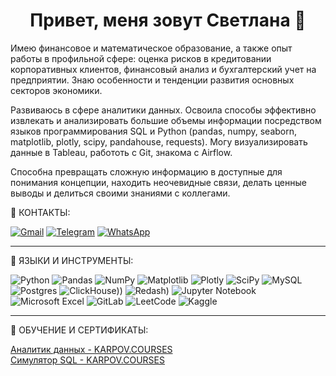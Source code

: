 ## <h1 align="center">Привет, меня зовут Светлана 👋
Имею финансовое и математическое образование, а также опыт работы в профильной сфере: оценка рисков в кредитовании корпоративных клиентов, финансовый анализ и бухгалтерский учет на предприятии. Знаю особенности и тенденции развития основных секторов экономики.<br>

Развиваюсь в сфере аналитики данных. Освоила способы эффективно извлекать и анализировать большие объемы информации посредством языков программирования SQL и Python (pandas, numpy, seaborn, matplotlib, plotly, scipy, pandahouse, requests). Могу визуализировать данные в Tableau, работоть с Git, знакома с Airflow. <br>

Способна превращать сложную информацию в доступные для понимания концепции, находить неочевидные связи, делать ценные выводы и делиться своими знаниями с коллегами.


📩 КОНТАКТЫ:<br>

[![Gmail](https://img.shields.io/badge/Gmail-D14836?style=for-the-badge&logo=gmail&logoColor=white)](https://mail.google.com/mail/u/0/?fs=1&tf=cm&source=mailto&to=ksvetlana0583@gmail.com)
[![Telegram](https://img.shields.io/badge/Telegram-2CA5E0?style=for-the-badge&logo=telegram&logoColor=white)](https://t.me/SvetlanaKulintsova)
[![WhatsApp](https://img.shields.io/badge/WhatsApp-25D366?style=for-the-badge&logo=whatsapp&logoColor=white)](https://api.whatsapp.com/send/?phone=9204245109&text&type=phone_number&app_absent=0)

<hr>

🔨 ЯЗЫКИ И ИНСТРУМЕНТЫ:<br>

![Python](https://img.shields.io/badge/python-3670A0?style=for-the-badge&logo=python&logoColor=ffdd54)
![Pandas](https://img.shields.io/badge/pandas-%23150458.svg?style=for-the-badge&logo=pandas&logoColor=white)
![NumPy](https://img.shields.io/badge/numpy-%23013243.svg?style=for-the-badge&logo=numpy&logoColor=white)
![Matplotlib](https://img.shields.io/badge/Matplotlib-%23ffffff.svg?style=for-the-badge&logo=Matplotlib&logoColor=black)
![Plotly](https://img.shields.io/badge/Plotly-%233F4F75.svg?style=for-the-badge&logo=plotly&logoColor=white)
![SciPy](https://img.shields.io/badge/SciPy-%230C55A5.svg?style=for-the-badge&logo=scipy&logoColor=%white)
![MySQL](https://img.shields.io/badge/mysql-4479A1.svg?style=for-the-badge&logo=mysql&logoColor=white)
![Postgres](https://img.shields.io/badge/postgres-%23316192.svg?style=for-the-badge&logo=postgresql&logoColor=white)
![ClickHouse](https://img.shields.io/badge/ClickHouse-%23013243.svg?style=for-the-badge&logo=ClickHouse&logoColor=white)))
![Redash](https://img.shields.io/badge/Redash-ffffff?style=for-the-badge&logo=Redash&logoColor=white))
![Jupyter Notebook](https://img.shields.io/badge/jupyter-%23FA0F00.svg?style=for-the-badge&logo=jupyter&logoColor=white)
![Microsoft Excel](https://img.shields.io/badge/Microsoft_Excel-217346?style=for-the-badge&logo=microsoft-excel&logoColor=white)
![GitLab](https://img.shields.io/badge/gitlab-%23181717.svg?style=for-the-badge&logo=gitlab&logoColor=white)
![LeetCode](https://img.shields.io/badge/LeetCode-000000?style=for-the-badge&logo=LeetCode&logoColor=#d16c06)
![Kaggle](https://img.shields.io/badge/Kaggle-035a7d?style=for-the-badge&logo=kaggle&logoColor=white)

<hr>

📝 ОБУЧЕНИЕ И СЕРТИФИКАТЫ:<br>

[Аналитик данных - KARPOV.COURSES](https://lab.karpov.courses/certificate/4c90aca1-b899-43c5-84b5-7d41fd232c21/)<br>
[Симулятор SQL - KARPOV.COURSES](https://lab.karpov.courses/certificate/ec113fde-b40b-4be6-8a4b-577d9095587d/)
